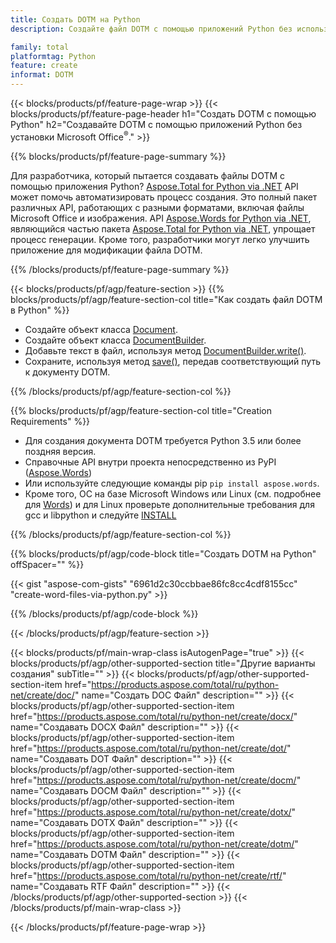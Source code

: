 ```yaml
---
title: Создать DOTM на Python
description: Создайте файл DOTM с помощью приложений Python без использования Microsoft Word. 

family: total
platformtag: Python
feature: create
informat: DOTM
---
```

{{< blocks/products/pf/feature-page-wrap >}}
{{< blocks/products/pf/feature-page-header h1="Создать DOTM с помощью Python" h2="Создавайте DOTM с помощью приложений Python без установки Microsoft Office<sup>&reg;</sup>." >}}

{{% blocks/products/pf/feature-page-summary %}}

Для разработчика, который пытается создавать файлы DOTM с помощью приложения Python? [Aspose.Total for Python via .NET](https://products.aspose.com/total/python-net/) API может помочь автоматизировать процесс создания. Это полный пакет различных API, работающих с разными форматами, включая файлы Microsoft Office и изображения. API [Aspose.Words for Python via .NET](https://products.aspose.com/words/python-net/), являющийся частью пакета [Aspose.Total for Python via .NET](https://products.aspose.com/total/python-net/), упрощает процесс генерации. Кроме того, разработчики могут легко улучшить приложение для модификации файла DOTM. 

{{% /blocks/products/pf/feature-page-summary %}}

{{< blocks/products/pf/agp/feature-section >}}
{{% blocks/products/pf/agp/feature-section-col title="Как создать файл DOTM в Python" %}}

- Создайте объект класса [Document](https://reference.aspose.com/words/python-net/aspose.words/document/).
- Создайте объект класса [DocumentBuilder](https://reference.aspose.com/words/python-net/aspose.words/documentbuilder/).
- Добавьте текст в файл, используя метод [DocumentBuilder.write()](https://reference.aspose.com/words/python-net/aspose.words/documentbuilder/write/).
- Сохраните, используя метод [save()](https://reference.aspose.com/words/python-net/aspose.words/document/save/), передав соответствующий путь к документу DOTM.

{{% /blocks/products/pf/agp/feature-section-col %}}

{{% blocks/products/pf/agp/feature-section-col title="Creation Requirements" %}}

- Для создания документа DOTM требуется Python 3.5 или более поздняя версия.
- Справочные API внутри проекта непосредственно из PyPI ([Aspose.Words](https://pypi.org/project/aspose-words/)) 
- Или используйте следующие команды pip ```pip install aspose.words```. 
- Кроме того, ОС на базе Microsoft Windows или Linux (см. подробнее для [Words](https://docs.aspose.com/words/python-net/system-requirements/)) и для Linux проверьте дополнительные требования для gcc и libpython и следуйте [INSTALL](https://docs.aspose.com/words/python-net/installation/) 

{{% /blocks/products/pf/agp/feature-section-col %}}

{{% blocks/products/pf/agp/code-block title="Создать DOTM на Python" offSpacer="" %}}

{{< gist "aspose-com-gists" "6961d2c30ccbbae86fc8cc4cdf8155cc" "create-word-files-via-python.py" >}}

{{% /blocks/products/pf/agp/code-block %}}

{{< /blocks/products/pf/agp/feature-section >}}

{{< blocks/products/pf/main-wrap-class isAutogenPage="true" >}}
{{< blocks/products/pf/agp/other-supported-section title="Другие варианты создания" subTitle="" >}}
{{< blocks/products/pf/agp/other-supported-section-item href="https://products.aspose.com/total/ru/python-net/create/doc/" name="Создать DOC Файл" description="" >}}
{{< blocks/products/pf/agp/other-supported-section-item href="https://products.aspose.com/total/ru/python-net/create/docx/" name="Создавать DOCX Файл" description="" >}}
{{< blocks/products/pf/agp/other-supported-section-item href="https://products.aspose.com/total/ru/python-net/create/dot/" name="Создавать DOT Файл" description="" >}}
{{< blocks/products/pf/agp/other-supported-section-item href="https://products.aspose.com/total/ru/python-net/create/docm/" name="Создавать DOCM Файл" description="" >}}
{{< blocks/products/pf/agp/other-supported-section-item href="https://products.aspose.com/total/ru/python-net/create/dotx/" name="Создавать DOTX Файл" description="" >}}
{{< blocks/products/pf/agp/other-supported-section-item href="https://products.aspose.com/total/ru/python-net/create/dotm/" name="Создавать DOTM Файл" description="" >}}
{{< blocks/products/pf/agp/other-supported-section-item href="https://products.aspose.com/total/ru/python-net/create/rtf/" name="Создавать RTF Файл" description="" >}}
{{< /blocks/products/pf/agp/other-supported-section >}}
{{< /blocks/products/pf/main-wrap-class >}}

{{< /blocks/products/pf/feature-page-wrap >}}